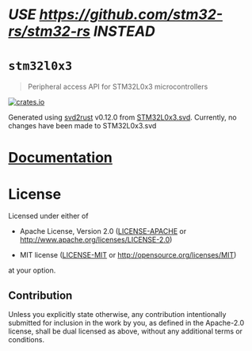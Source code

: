 # *USE https://github.com/stm32-rs/stm32-rs INSTEAD*

# `stm32l0x3`
> Peripheral access API for STM32L0x3 microcontrollers

[![crates.io](https://img.shields.io/crates/v/stm32l0x3.svg)](https://crates.io/crates/stm32l0x3)


Generated using [svd2rust] v0.12.0 from [STM32L0x3.svd]. Currently, no changes have been made to STM32L0x3.svd

[STM32L0x3.svd]: resources/STM32L0x3.svd
[svd2rust]: https://github.com/japaric/svd2rust

# [Documentation](https://docs.rs/stm32l0x3/)

# License

Licensed under either of

- Apache License, Version 2.0 ([LICENSE-APACHE](LICENSE-APACHE) or
  http://www.apache.org/licenses/LICENSE-2.0)

- MIT license ([LICENSE-MIT](LICENSE-MIT) or http://opensource.org/licenses/MIT)

at your option.

## Contribution

Unless you explicitly state otherwise, any contribution intentionally submitted
for inclusion in the work by you, as defined in the Apache-2.0 license, shall be
dual licensed as above, without any additional terms or conditions.
